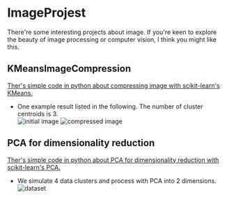# ImageProjest
There're some interesting projects about image. 
If you're keen to explore the beauty of image processing or computer vision, I think you might like this.
## KMeansImageCompression
[Ther's simple code in python about compressing image with scikit-learn's KMeans.](https://github.com/YibaYan/ImageProjects/blob/master/KMeansImageCompression/compress_image.py)  
- One example result listed in the following. The number of cluster centroids is 3.  
![initial image](https://github.com/YibaYan/ImageProjects/blob/master/KMeansImageCompression/pikachu.png)
![compressed image](https://github.com/YibaYan/ImageProjects/blob/master/KMeansImageCompression/pikachu_compress.png)  
## PCA for dimensionality reduction
[Ther's simple code in python about PCA for dimensionality reduction with scikit-learn's PCA.](https://github.com/YibaYan/ImageProjects/blob/master/KMeansImageCompression/PCA.py)  
- We simulate 4 data clusters and process with PCA into 2 dimensions.  
![dataset](https://github.com/YibaYan/ImageProjects/blob/master/KMeansImageCompression/data.png)